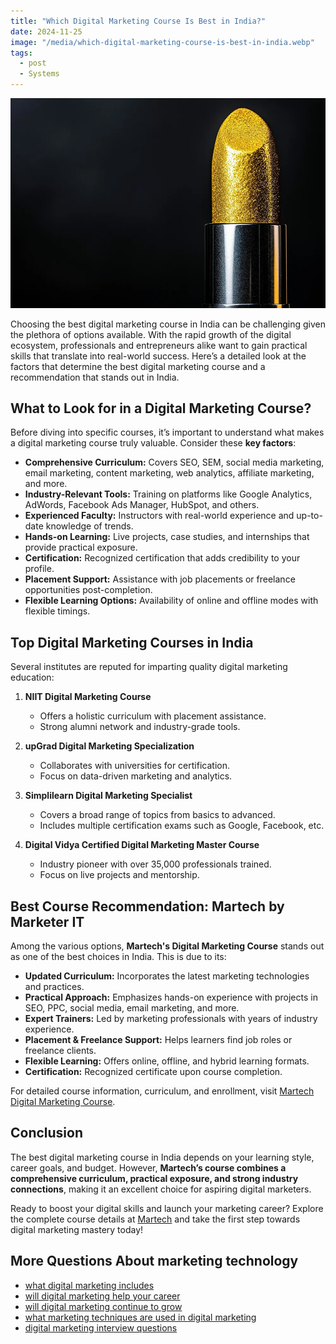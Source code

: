 ```yaml
---
title: "Which Digital Marketing Course Is Best in India?"
date: 2024-11-25
image: "/media/which-digital-marketing-course-is-best-in-india.webp"
tags:
  - post
  - Systems
---
```


![Which Digital Marketing Course Is Best in India?](/media/which-digital-marketing-course-is-best-in-india.webp)

Choosing the best digital marketing course in India can be challenging given the plethora of options available. With the rapid growth of the digital ecosystem, professionals and entrepreneurs alike want to gain practical skills that translate into real-world success. Here’s a detailed look at the factors that determine the best digital marketing course and a recommendation that stands out in India.

## What to Look for in a Digital Marketing Course?

Before diving into specific courses, it’s important to understand what makes a digital marketing course truly valuable. Consider these **key factors**:

- **Comprehensive Curriculum:** Covers SEO, SEM, social media marketing, email marketing, content marketing, web analytics, affiliate marketing, and more.
- **Industry-Relevant Tools:** Training on platforms like Google Analytics, AdWords, Facebook Ads Manager, HubSpot, and others.
- **Experienced Faculty:** Instructors with real-world experience and up-to-date knowledge of trends.
- **Hands-on Learning:** Live projects, case studies, and internships that provide practical exposure.
- **Certification:** Recognized certification that adds credibility to your profile.
- **Placement Support:** Assistance with job placements or freelance opportunities post-completion.
- **Flexible Learning Options:** Availability of online and offline modes with flexible timings.

## Top Digital Marketing Courses in India

Several institutes are reputed for imparting quality digital marketing education:

1. **NIIT Digital Marketing Course**
   - Offers a holistic curriculum with placement assistance.
   - Strong alumni network and industry-grade tools.

2. **upGrad Digital Marketing Specialization**
   - Collaborates with universities for certification.
   - Focus on data-driven marketing and analytics.

3. **Simplilearn Digital Marketing Specialist**
   - Covers a broad range of topics from basics to advanced.
   - Includes multiple certification exams such as Google, Facebook, etc.

4. **Digital Vidya Certified Digital Marketing Master Course**
   - Industry pioneer with over 35,000 professionals trained.
   - Focus on live projects and mentorship.

## Best Course Recommendation: Martech by Marketer IT

Among the various options, **Martech's Digital Marketing Course** stands out as one of the best choices in India. This is due to its:

- **Updated Curriculum:** Incorporates the latest marketing technologies and practices.
- **Practical Approach:** Emphasizes hands-on experience with projects in SEO, PPC, social media, email marketing, and more.
- **Expert Trainers:** Led by marketing professionals with years of industry experience.
- **Placement & Freelance Support:** Helps learners find job roles or freelance clients.
- **Flexible Learning:** Offers online, offline, and hybrid learning formats.
- **Certification:** Recognized certificate upon course completion.

For detailed course information, curriculum, and enrollment, visit [Martech Digital Marketing Course](https://marketer.it.com/posts/martech).

## Conclusion

The best digital marketing course in India depends on your learning style, career goals, and budget. However, **Martech’s course combines a comprehensive curriculum, practical exposure, and strong industry connections**, making it an excellent choice for aspiring digital marketers.

Ready to boost your digital skills and launch your marketing career? Explore the complete course details at [Martech](https://marketer.it.com/posts/martech) and take the first step towards digital marketing mastery today!

## More Questions About marketing technology

- [what digital marketing includes](/posts/what-digital-marketing-includes)
- [will digital marketing help your career](/posts/will-digital-marketing-help-your-career)
- [will digital marketing continue to grow](/posts/will-digital-marketing-continue-to-grow)
- [what marketing techniques are used in digital marketing](/posts/what-marketing-techniques-are-used-in-digital-mark)
- [digital marketing interview questions](/posts/digital-marketing-interview-questions)
